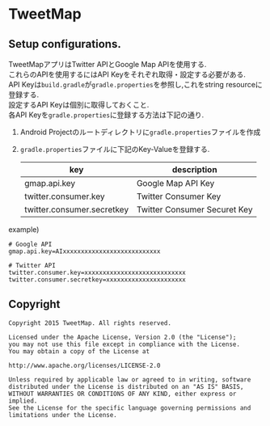# TweetMap

## Setup configurations.

TweetMapアプリはTwitter APIとGoogle Map APIを使用する.  
これらのAPIを使用するにはAPI Keyをそれぞれ取得・設定する必要がある.  
API Keyは`build.gradle`が`gradle.properties`を参照し,これをstring resourceに登録する.  
設定するAPI Keyは個別に取得しておくこと.  
各API Keyを`gradle.properties`に登録する方法は下記の通り. 

 1. Android Projectのルートディレクトリに`gradle.properties`ファイルを作成
 2. `gradle.properties`ファイルに下記のKey-Valueを登録する.

    | key                        | description                  |
    |----------------------------|------------------------------|
    | gmap.api.key               | Google Map API Key           |
    | twitter.consumer.key       | Twitter Consumer Key         |
    | twitter.consumer.secretkey | Twitter Consumer Securet Key |

example)
```
# Google API
gmap.api.key=AIxxxxxxxxxxxxxxxxxxxxxxxxxxx

# Twitter API
twitter.consumer.key=xxxxxxxxxxxxxxxxxxxxxxxxxxxx
twitter.consumer.secretkey=xxxxxxxxxxxxxxxxxxxxxx
```

## Copyright

    Copyright 2015 TweetMap. All rights reserved.

    Licensed under the Apache License, Version 2.0 (the "License");
    you may not use this file except in compliance with the License.
    You may obtain a copy of the License at
    
    http://www.apache.org/licenses/LICENSE-2.0
    
    Unless required by applicable law or agreed to in writing, software
    distributed under the License is distributed on an "AS IS" BASIS,
    WITHOUT WARRANTIES OR CONDITIONS OF ANY KIND, either express or implied.
    See the License for the specific language governing permissions and
    limitations under the License.
